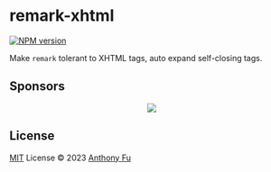 # remark-xhtml

[![NPM version](https://img.shields.io/npm/v/remark-xhtml?color=a1b858&label=)](https://www.npmjs.com/package/remark-xhtml)

Make `remark` tolerant to XHTML tags, auto expand self-closing tags.

## Sponsors

<p align="center">
  <a href="https://cdn.jsdelivr.net/gh/antfu/static/sponsors.svg">
    <img src='https://cdn.jsdelivr.net/gh/antfu/static/sponsors.svg'/>
  </a>
</p>

## License

[MIT](./LICENSE) License © 2023 [Anthony Fu](https://github.com/antfu)
